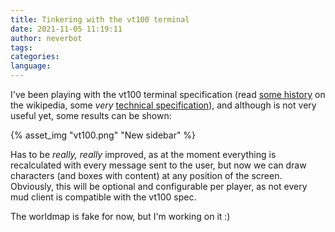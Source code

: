 ```yaml
---
title: Tinkering with the vt100 terminal
date: 2021-11-05 11:19:11
author: neverbot
tags:
categories:
language:
---
```


I've been playing with the vt100 terminal specification (read [some history](https://en.wikipedia.org/wiki/VT100) on the wikipedia, some _very_ [technical specification](https://vt100.net/docs/vt100-ug/chapter3.html)), and although is not very useful yet, some results can be shown:

{% asset_img "vt100.png" "New sidebar" %}

Has to be _really, really_ improved, as at the moment everything is recalculated with every message sent to the user, but now we can draw characters (and boxes with content) at any position of the screen. Obviously, this will be optional and configurable per player, as not every mud client is compatible with the vt100 spec.

The worldmap is fake for now, but I'm working on it :)
